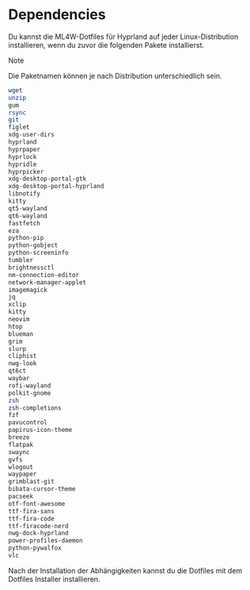 # Dependencies

Du kannst die ML4W-Dotfiles für Hyprland auf jeder Linux-Distribution installieren, wenn du zuvor die folgenden Pakete installierst.

> [!NOTE]
> Die Paketnamen können je nach Distribution unterschiedlich sein.

```sh
wget
unzip
gum
rsync
git
figlet
xdg-user-dirs
hyprland
hyprpaper
hyprlock
hypridle
hyprpicker
xdg-desktop-portal-gtk
xdg-desktop-portal-hyprland
libnotify
kitty
qt5-wayland
qt6-wayland
fastfetch
eza
python-pip
python-gobject
python-screeninfo
tumbler
brightnessctl
nm-connection-editor
network-manager-applet
imagemagick
jq
xclip
kitty
neovim
htop
blueman
grim
slurp
cliphist
nwg-look
qt6ct
waybar
rofi-wayland
polkit-gnome
zsh
zsh-completions
fzf
pavucontrol
papirus-icon-theme
breeze
flatpak
swaync
gvfs
wlogout
waypaper
grimblast-git
bibata-cursor-theme
pacseek
otf-font-awesome
ttf-fira-sans
ttf-fira-code
ttf-firacode-nerd
nwg-dock-hyprland
power-profiles-daemon
python-pywalfox
vlc

```

Nach der Installation der Abhängigkeiten kannst du die Dotfiles mit dem Dotfiles Installer installieren.